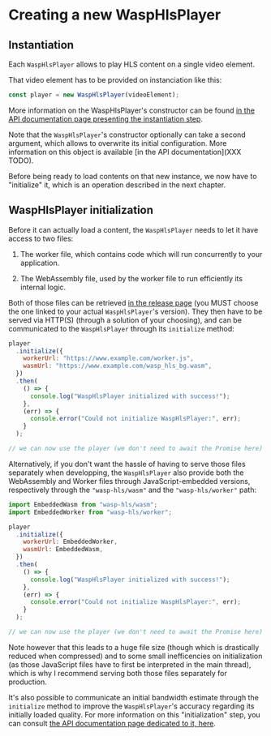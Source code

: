 # Creating a new WaspHlsPlayer

## Instantiation

Each `WaspHlsPlayer` allows to play HLS content on a single video element.

That video element has to be provided on instanciation like this:

```js
const player = new WaspHlsPlayer(videoElement);
```

More information on the WaspHlsPlayer's constructor can be found [in the
API documentation page presenting the instantiation step](../API/Instantiation.md).

Note that the `WaspHlsPlayer`'s constructor optionally can take a second
argument, which allows to overwrite its initial configuration.
More information on this object is available [in the API documentation](XXX TODO).

Before being ready to load contents on that new instance, we now have to
"initialize" it, which is an operation described in the next chapter.

## WaspHlsPlayer initialization

Before it can actually load a content, the `WaspHlsPlayer` needs to let it have
access to two files:

1. The worker file, which contains code which will run concurrently to your
   application.

2. The WebAssembly file, used by the worker file to run efficiently its
   internal logic.

Both of those files can be retrieved [in the release page](https://github.com/peaBerberian/wasp-hls/releases)
(you MUST choose the one linked to your actual `WaspHlsPlayer`'s version).
They then have to be served via HTTP(S) (through a solution of your choosing),
and can be communicated to the `WaspHlsPlayer` through its `initialize` method:

```js
player
  .initialize({
    workerUrl: "https://www.example.com/worker.js",
    wasmUrl: "https://www.example.com/wasp_hls_bg.wasm",
  })
  .then(
    () => {
      console.log("WaspHlsPlayer initialized with success!");
    },
    (err) => {
      console.error("Could not initialize WaspHlsPlayer:", err);
    }
  );

// we can now use the player (we don't need to await the Promise here)
```

Alternatively, if you don't want the hassle of having to serve those files
separately when developping, the `WaspHlsPlayer` also provide both the
WebAssembly and Worker files through JavaScript-embedded versions, respectively
through the `"wasp-hls/wasm"` and the `"wasp-hls/worker"` path:

```js
import EmbeddedWasm from "wasp-hls/wasm";
import EmbeddedWorker from "wasp-hls/worker";

player
  .initialize({
    workerUrl: EmbeddedWorker,
    wasmUrl: EmbeddedWasm,
  })
  .then(
    () => {
      console.log("WaspHlsPlayer initialized with success!");
    },
    (err) => {
      console.error("Could not initialize WaspHlsPlayer:", err);
    }
  );

// we can now use the player (we don't need to await the Promise here)
```

Note however that this leads to a huge file size (though which is drastically
reduced when compressed) and to some small inefficencies on initialization (as
those JavaScript files have to first be interpreted in the main thread), which
is why I recommend serving both those files separately for production.

It's also possible to communicate an initial bandwidth estimate through the
`initialize` method to improve the `WaspHlsPlayer`'s accuracy regarding its
initially loaded quality.
For more information on this "initialization" step, you can consult [the API
documentation page dedicated to it, here](../API/Initialization.md).

